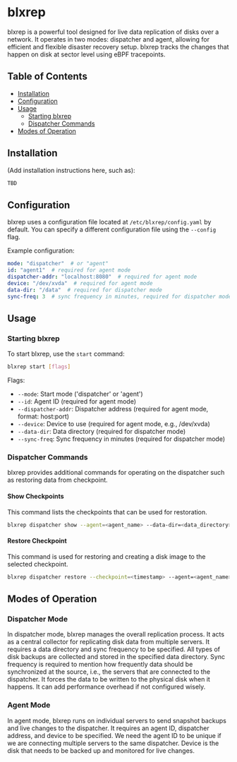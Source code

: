 # blxrep

blxrep is a powerful tool designed for live data replication of disks over a network. It operates in two modes: dispatcher and agent, allowing for efficient and flexible disaster recovery setup.
blxrep tracks the changes that happen on disk at sector level using eBPF tracepoints.

## Table of Contents

- [Installation](#installation)
- [Configuration](#configuration)
- [Usage](#usage)
  - [Starting blxrep](#starting-blxrep)
  - [Dispatcher Commands](#dispatcher-commands)
- [Modes of Operation](#modes-of-operation)


## Installation

(Add installation instructions here, such as):

```bash
TBD
```

## Configuration

blxrep uses a configuration file located at `/etc/blxrep/config.yaml` by default. You can specify a different configuration file using the `--config` flag.

Example configuration:

```yaml
mode: "dispatcher"  # or "agent"
id: "agent1"  # required for agent mode
dispatcher-addr: "localhost:8080"  # required for agent mode
device: "/dev/xvda"  # required for agent mode
data-dir: "/data"  # required for dispatcher mode
sync-freq: 3  # sync frequency in minutes, required for dispatcher mode
```

## Usage

### Starting blxrep

To start blxrep, use the `start` command:

```bash
blxrep start [flags]
```

Flags:
- `--mode`: Start mode ('dispatcher' or 'agent')
- `--id`: Agent ID (required for agent mode)
- `--dispatcher-addr`: Dispatcher address (required for agent mode, format: host:port)
- `--device`: Device to use (required for agent mode, e.g., /dev/xvda)
- `--data-dir`: Data directory (required for dispatcher mode)
- `--sync-freq`: Sync frequency in minutes (required for dispatcher mode)

### Dispatcher Commands

blxrep provides additional commands for operating on the dispatcher such as restoring data from checkpoint.

#### Show Checkpoints
This command lists the checkpoints that can be used for restoration.

```bash
blxrep dispatcher show --agent=<agent_name> --data-dir=<data_directory> [--start=<YYYYMMDDHHMM>] [--end=<YYYYMMDDHHMM>]
```

#### Restore Checkpoint
This command is used for restoring and creating a disk image to the selected checkpoint.
```bash
blxrep dispatcher restore --checkpoint=<timestamp> --agent=<agent_name> --data-dir=<data_directory>
```

## Modes of Operation

### Dispatcher Mode

In dispatcher mode, blxrep manages the overall replication process. It acts as a central collector for replicating disk data from multiple servers. It requires a data directory and sync frequency to be specified. All types of disk backups are collected and stored in the specified data directory. Sync frequency is required to mention how frequently data should be synchronized at the source, i.e., the servers that are connected to the dispatcher. It forces the data to be written to the physical disk when it happens. It can add performance overhead if not configured wisely.

### Agent Mode

In agent mode, blxrep runs on individual servers to send snapshot backups and live changes to the dispatcher. It requires an agent ID, dispatcher address, and device to be specified. We need the agent ID to be unique if we are connecting multiple servers to the same dispatcher. Device is the disk that needs to be backed up and monitored for live changes.



